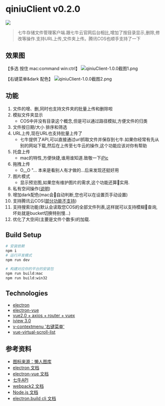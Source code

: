 # qiniuClient v0.2.0
![](http://blog-res.mayday5.me/niu_128.png?imageView2/1/w/30/h/30/q/75|imageslim)
> 七牛存储文件管理客户端.跟七牛云官网后台相比,增加了按目录显示,删除,修改等操作.支持URL上传,文件夹上传。腾讯COS也顺手支持了一下

## 效果图
【多选 按住 mac:command win:ctrl】
![qiniuClient-1.0.0截图1.png](http://blog-res.mayday5.me/img/%E5%B1%8F%E5%B9%95%E5%BF%AB%E7%85%A7%202018-10-24%20%E4%B8%8B%E5%8D%885.10.48.png)

【右键菜单&dark 配色】
![qiniuClient-1.0.0截图2.png](http://blog-res.mayday5.me/img/%E5%B1%8F%E5%B9%95%E5%BF%AB%E7%85%A7%202018-10-24%20%E4%B8%8B%E5%8D%885.05.42.png)

## 功能
1. 文件的增、删,同时也支持文件夹的批量上传和删除啦
2. 模拟文件夹显示
    - COS中并没有目录这个概念,但是可以通过路径模拟,方便文件的归类
3. 文件按日期/大小 排序和筛选
4. URL上传,现在URL也支持批量上传了
    - 七牛提供了API,可以直接通过url抓取文件并保存到七牛.如果你经常有先从别的网站下载,然后在上传至七牛云的操作,这个功能应该对你有帮助
5. 托盘上传
    - mac的特性,方便快捷,谁用谁知道.致敬一下[iPic](https://toolinbox.net/iPic/)
6. 拖拽上传
    - O__O "… 本来是看别人有才做的...后来发现还挺好用
7. 图片模式
    - 显示预览图,如果您有维护图片的需求,这个功能还算实用.    
8. 私有空间操作([说明](https://github.com/willnewii/qiniuClient/wiki/%E7%A7%81%E6%9C%89%E7%A9%BA%E9%97%B4%E5%92%8C%E6%8E%88%E6%9D%83%E7%A9%BA%E9%97%B4))
9. 增加dark配色(mac会自动判断,您也可以在设置页手动设置)
10. 支持腾讯云COS([部分功能不支持](https://github.com/willnewii/qiniuClient/wiki/%E8%85%BE%E8%AE%AFCOS%E4%B8%8D%E6%94%AF%E6%8C%81%E6%83%85%E5%86%B5))
11. 支持搜索功能(默认会读取您COS的全部文件列表,这样就可以支持模糊查询,坏处就是bucket切换特别慢...)
12. 优化了大空间(主要是文件个数多)的加载.

## Build Setup
``` bash
# 安装依赖
npm i
# 运行开发模式
npm run dev

# 构建对应你的平台的安装包
npm run build:mac
npm run build:win32
```

## Technologies
- [electron](https://github.com/electron/electron)
- [electron-vue](https://github.com/SimulatedGREG/electron-vue)
- [vue2.0 + axios + router + vuex](https://github.com/vuejs/vue)
- [iview 3.0](https://github.com/iview/iview)
- [v-contextmenu '右键菜单'](https://github.com/snokier/v-contextmenu)
- [vue-virtual-scroll-list](https://github.com/tangbc/vue-virtual-scroll-list)

## 参考资料
- [图标来源：懒人图库](http://www.lanrentuku.com/vector/animal/lansexinxianniunaibiaoqian-shiliang.html)
- [electron 文档](https://github.com/electron/electron/tree/master/docs-translations/zh-CN)
- [electron-vue 文档](https://simulatedgreg.gitbooks.io/electron-vue/cn/)
- [七牛API](https://developer.qiniu.com/kodo/api/1731/api-overview)
- [webpack2 文档](https://doc.webpack-china.org)
- [Node.js 文档](http://nodejs.cn/api/)
- [electron.build cli 文档](https://www.electron.build/cli)
